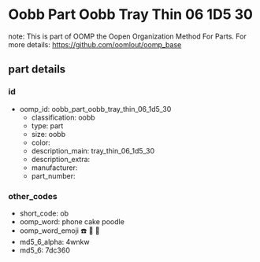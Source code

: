 # Oobb Part Oobb Tray Thin 06 1D5 30  

note: This is part of OOMP the Oopen Organization Method For Parts. For more details: https://github.com/oomlout/oomp_base

##  part details





### id
* oomp_id: oobb_part_oobb_tray_thin_06_1d5_30
  * classification: oobb
  * type: part
  * size: oobb
  * color: 
  * description_main: tray_thin_06_1d5_30
  * description_extra: 
  * manufacturer: 
  * part_number: 

### other_codes
* short_code: ob
* oomp_word: phone cake poodle
* oomp_word_emoji :phone: :cake: :poodle:
* md5_6_alpha: 4wnkw
* md5_6: 7dc360
